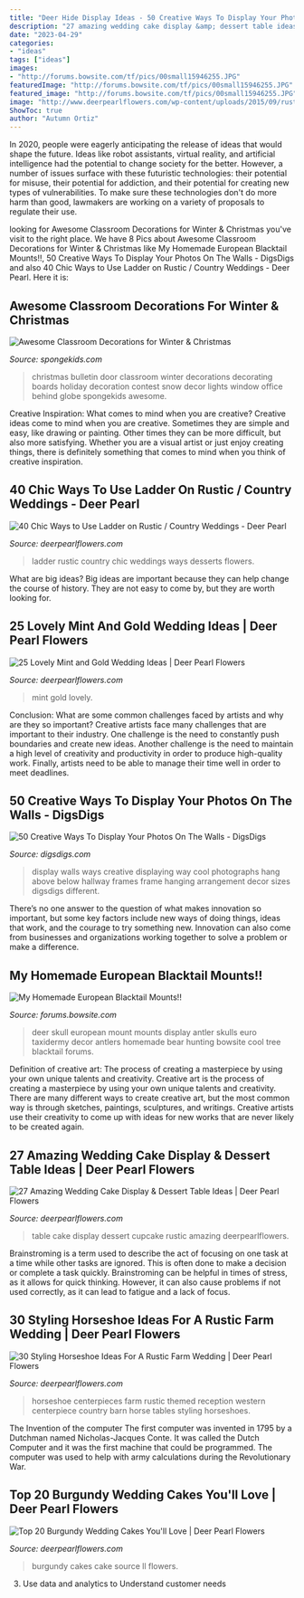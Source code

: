 ```yaml
---
title: "Deer Hide Display Ideas - 50 Creative Ways To Display Your Photos On The Walls"
description: "27 amazing wedding cake display &amp; dessert table ideas"
date: "2023-04-29"
categories:
- "ideas"
tags: ["ideas"]
images:
- "http://forums.bowsite.com/tf/pics/00small15946255.JPG"
featuredImage: "http://forums.bowsite.com/tf/pics/00small15946255.JPG"
featured_image: "http://forums.bowsite.com/tf/pics/00small15946255.JPG"
image: "http://www.deerpearlflowers.com/wp-content/uploads/2015/09/rustic-wedding-cupcake-table.jpg"
ShowToc: true
author: "Autumn Ortiz"
---
```



In 2020, people were eagerly anticipating the release of ideas that would shape the future. Ideas like robot assistants, virtual reality, and artificial intelligence had the potential to change society for the better. However, a number of issues surface with these futuristic technologies: their potential for misuse, their potential for addiction, and their potential for creating new types of vulnerabilities. To make sure these technologies don't do more harm than good, lawmakers are working on a variety of proposals to regulate their use.

	

		
looking for Awesome Classroom Decorations for Winter &amp; Christmas you've visit to the right place. We have 8 Pics about Awesome Classroom Decorations for Winter &amp; Christmas like My Homemade European Blacktail Mounts!!, 50 Creative Ways To Display Your Photos On The Walls - DigsDigs and also 40 Chic Ways to Use Ladder on Rustic / Country Weddings - Deer Pearl. Here it is:
		
    
## Awesome Classroom Decorations For Winter &amp; Christmas

<img loading=lazy src="http://spongekids.com/wp-content/uploads/2016/11/christmas-bulletin-board/13-christmas-bulletin-board-ideas.jpg" onerror="this.onerror=null;this.src='https://tse4.mm.bing.net/th?id=OIP.OpdLSa9RhcKpaUqbiRDoSgHaLH&amp;pid=15.1';" alt="Awesome Classroom Decorations for Winter &amp; Christmas">

_Source: spongekids.com_

>christmas bulletin door classroom winter decorations decorating boards holiday decoration contest snow decor lights window office behind globe spongekids awesome. 

	

Creative Inspiration: What comes to mind when you are creative?
Creative ideas come to mind when you are creative. Sometimes they are simple and easy, like drawing or painting. Other times they can be more difficult, but also more satisfying. Whether you are a visual artist or just enjoy creating things, there is definitely something that comes to mind when you think of creative inspiration.

    
## 40 Chic Ways To Use Ladder On Rustic / Country Weddings - Deer Pearl

<img loading=lazy src="https://www.deerpearlflowers.com/wp-content/uploads/2015/08/Miniature-desserts-displayed-on-a-step-ladder-with-faux-hedge-backdrop.jpg" onerror="this.onerror=null;this.src='https://tse3.mm.bing.net/th?id=OIP.AGtCQjY2WEx0gFEBlNnIoQHaLH&amp;pid=15.1';" alt="40 Chic Ways to Use Ladder on Rustic / Country Weddings - Deer Pearl">

_Source: deerpearlflowers.com_

>ladder rustic country chic weddings ways desserts flowers. 

	

What are big ideas?
Big ideas are important because they can help change the course of history. They are not easy to come by, but they are worth looking for.

    
## 25 Lovely Mint And Gold Wedding Ideas | Deer Pearl Flowers

<img loading=lazy src="http://www.deerpearlflowers.com/wp-content/uploads/2015/06/mint-peach-and-gold-tablescape-wedding-ideas.jpg" onerror="this.onerror=null;this.src='https://tse4.mm.bing.net/th?id=OIP.F-d6h13mVLKaPSIIyBcEWwHaLH&amp;pid=15.1';" alt="25 Lovely Mint and Gold Wedding Ideas | Deer Pearl Flowers">

_Source: deerpearlflowers.com_

>mint gold lovely. 

	

Conclusion: What are some common challenges faced by artists and why are they so important?
Creative artists face many challenges that are important to their industry. One challenge is the need to constantly push boundaries and create new ideas. Another challenge is the need to maintain a high level of creativity and productivity in order to produce high-quality work. Finally, artists need to be able to manage their time well in order to meet deadlines.

    
## 50 Creative Ways To Display Your Photos On The Walls - DigsDigs

<img loading=lazy src="http://www.digsdigs.com/photos/creative-ways-to-display-your-photos-on-the-walls-19-554x826.jpg" onerror="this.onerror=null;this.src='https://tse2.mm.bing.net/th?id=OIP.7w32Ml1bCYS0Y-1fwO0B5gHaLC&amp;pid=15.1';" alt="50 Creative Ways To Display Your Photos On The Walls - DigsDigs">

_Source: digsdigs.com_

>display walls ways creative displaying way cool photographs hang above below hallway frames frame hanging arrangement decor sizes digsdigs different. 

	

There’s no one answer to the question of what makes innovation so important, but some key factors include new ways of doing things, ideas that work, and the courage to try something new. Innovation can also come from businesses and organizations working together to solve a problem or make a difference.

    
## My Homemade European Blacktail Mounts!!

<img loading=lazy src="http://forums.bowsite.com/tf/pics/00small15946255.JPG" onerror="this.onerror=null;this.src='https://tse4.mm.bing.net/th?id=OIP.rJvB2iJ3AgRoJVS_BECRrAHaLY&amp;pid=15.1';" alt="My Homemade European Blacktail Mounts!!">

_Source: forums.bowsite.com_

>deer skull european mount mounts display antler skulls euro taxidermy decor antlers homemade bear hunting bowsite cool tree blacktail forums. 

	

Definition of creative art: The process of creating a masterpiece by using your own unique talents and creativity.
Creative art is the process of creating a masterpiece by using your own unique talents and creativity. There are many different ways to create creative art, but the most common way is through sketches, paintings, sculptures, and writings. Creative artists use their creativity to come up with ideas for new works that are never likely to be created again.

    
## 27 Amazing Wedding Cake Display &amp; Dessert Table Ideas | Deer Pearl Flowers

<img loading=lazy src="http://www.deerpearlflowers.com/wp-content/uploads/2015/09/rustic-wedding-cupcake-table.jpg" onerror="this.onerror=null;this.src='https://tse1.mm.bing.net/th?id=OIP.83MWxc0LsLqxFrgBFOAI3AHaJ4&amp;pid=15.1';" alt="27 Amazing Wedding Cake Display &amp; Dessert Table Ideas | Deer Pearl Flowers">

_Source: deerpearlflowers.com_

>table cake display dessert cupcake rustic amazing deerpearlflowers. 

	

Brainstroming is a term used to describe the act of focusing on one task at a time while other tasks are ignored. This is often done to make a decision or complete a task quickly. Brainstroming can be helpful in times of stress, as it allows for quick thinking. However, it can also cause problems if not used correctly, as it can lead to fatigue and a lack of focus.

    
## 30 Styling Horseshoe Ideas For A Rustic Farm Wedding | Deer Pearl Flowers

<img loading=lazy src="http://www.deerpearlflowers.com/wp-content/uploads/2016/02/Country-themed-wedding-with-barn-reception.jpg" onerror="this.onerror=null;this.src='https://tse2.mm.bing.net/th?id=OIP.x1FKaVws1w77fSICvR3JnwHaLH&amp;pid=15.1';" alt="30 Styling Horseshoe Ideas For A Rustic Farm Wedding | Deer Pearl Flowers">

_Source: deerpearlflowers.com_

>horseshoe centerpieces farm rustic themed reception western centerpiece country barn horse tables styling horseshoes. 

	

The Invention of the computer
The first computer was invented in 1795 by a Dutchman named Nicholas-Jacques Conte. It was called the Dutch Computer and it was the first machine that could be programmed. The computer was used to help with army calculations during the Revolutionary War.

    
## Top 20 Burgundy Wedding Cakes You&#039;ll Love | Deer Pearl Flowers

<img loading=lazy src="http://www.deerpearlflowers.com/wp-content/uploads/2017/12/Burgundy-wedding-cake-idea-4.jpg" onerror="this.onerror=null;this.src='https://tse2.mm.bing.net/th?id=OIP.ZwfjqAZffg-9rTncLiLNUgHaLF&amp;pid=15.1';" alt="Top 20 Burgundy Wedding Cakes You&#039;ll Love | Deer Pearl Flowers">

_Source: deerpearlflowers.com_

>burgundy cakes cake source ll flowers. 

	

3. Use data and analytics to Understand customer needs 

